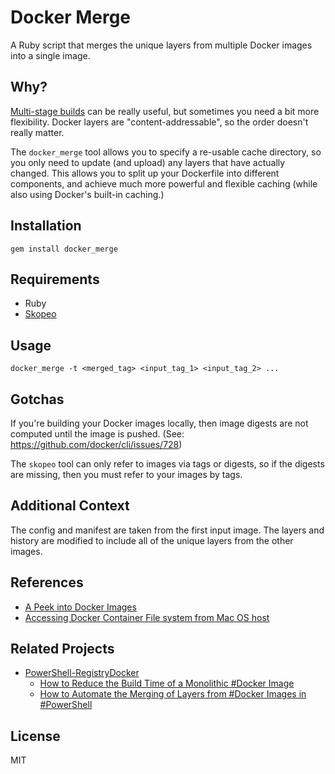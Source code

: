 # Docker Merge

A Ruby script that merges the unique layers from multiple Docker images into a single image.

## Why?

[Multi-stage builds](https://docs.docker.com/develop/develop-images/multistage-build/) can be really useful, but sometimes you need a bit more flexibility. Docker layers are "content-addressable", so the order doesn't really matter.

The `docker_merge` tool allows you to specify a re-usable cache directory, so you only need to update (and upload) any layers that have actually changed. This allows you to split up your Dockerfile into different components, and achieve much more powerful and flexible caching (while also using Docker's built-in caching.)

## Installation

```
gem install docker_merge
```

## Requirements

* Ruby
* [Skopeo](https://github.com/containers/skopeo)

## Usage

```
docker_merge -t <merged_tag> <input_tag_1> <input_tag_2> ...
```

## Gotchas

If you're building your Docker images locally, then image digests are not computed until the image is pushed. (See: https://github.com/docker/cli/issues/728)

The `skopeo` tool can only refer to images via tags or digests, so if the digests are missing, then you must refer to your images by tags.

## Additional Context

The config and manifest are taken from the first input image. The layers and history are modified to include all of the unique layers from the other images.

## References

* [A Peek into Docker Images](https://medium.com/tenable-techblog/a-peek-into-docker-images-b4d6b2362eb)
* [Accessing Docker Container File system from Mac OS host](http://www.vivekjuneja.in/tips/2016/12/02/docker-1.12.3-view-host-fs/)

## Related Projects

* [PowerShell-RegistryDocker](https://github.com/nicholasdille/PowerShell-RegistryDocker)
  * [How to Reduce the Build Time of a Monolithic #Docker Image](https://dille.name/blog/2018/08/19/how-to-reduce-the-build-time-of-a-monolithic-docker-image/)
  * [How to Automate the Merging of Layers from #Docker Images in #PowerShell](https://dille.name/blog/2018/09/07/how-to-automate-the-merging-of-layers-from-docker-images-in-powershell/)

## License

MIT
